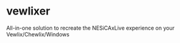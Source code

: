 # vewlixer
All-in-one solution to recreate the NESiCAxLive experience on your Vewlix/Chewlix/Windows
